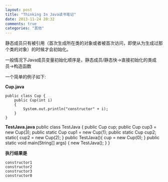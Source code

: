```yaml
---
layout: post
title: "Thinking In Java读书笔记"
date: 2013-11-24 20:32
comments: true
categories: "其他"
---
```


  静态成员只有被引用（首次生成所在类的对象或者被首次访问，即使从为生成过那个类的对象）的时候才会初始化。

  一般情况下Java成员变量初始化顺序是，静态成员/静态快->直接初始化的类成员->构造函数

  一个简单的例子如下:

<!-- more -->

  **Cup.java**

	public class Cup {
		public Cup(int i)
		{
			System.out.println("constructor" + i);
		}
	}


  **TestJava.java**
	public class TestJava {
		public Cup cup;
		public Cup cup3 = new Cup(3);
		public static Cup cup1 = new Cup(1);
		public static Cup cup2;
		static{
			cup2 = new Cup(2);
		}
		public TestJava(){
			cup = new Cup(0);
		}
		public static void main(String[] args) {
			new TestJava();
		}
	}

  **执行结果是**

	constructor1
	constructor2
	constructor3
	constructor0
